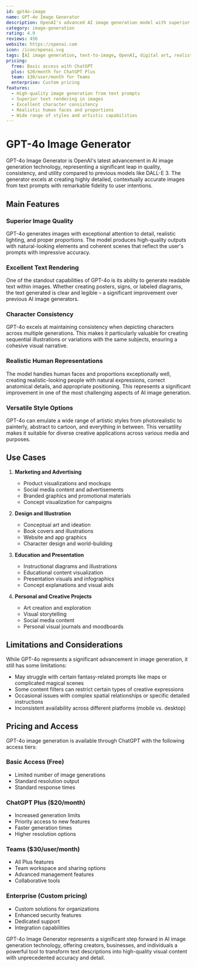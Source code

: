 ```yaml
---
id: gpt4o-image
name: GPT-4o Image Generator
description: OpenAI's advanced AI image generation model with superior quality and text rendering capabilities
category: image-generation
rating: 4.9
reviews: 456
website: https://openai.com
icon: /icon/openai.svg
tags: [AI image generation, text-to-image, OpenAI, digital art, realistic images]
pricing:
  free: Basic access with ChatGPT
  plus: $20/month for ChatGPT Plus
  team: $30/user/month for Teams
  enterprise: Custom pricing
features:
  - High-quality image generation from text prompts
  - Superior text rendering in images
  - Excellent character consistency
  - Realistic human faces and proportions
  - Wide range of styles and artistic capabilities
---
```


# GPT-4o Image Generator

GPT-4o Image Generator is OpenAI's latest advancement in AI image generation technology, representing a significant leap in quality, consistency, and utility compared to previous models like DALL-E 3. The generator excels at creating highly detailed, contextually accurate images from text prompts with remarkable fidelity to user intentions.

## Main Features

### Superior Image Quality
GPT-4o generates images with exceptional attention to detail, realistic lighting, and proper proportions. The model produces high-quality outputs with natural-looking elements and coherent scenes that reflect the user's prompts with impressive accuracy.

### Excellent Text Rendering
One of the standout capabilities of GPT-4o is its ability to generate readable text within images. Whether creating posters, signs, or labeled diagrams, the text generated is clear and legible – a significant improvement over previous AI image generators.

### Character Consistency
GPT-4o excels at maintaining consistency when depicting characters across multiple generations. This makes it particularly valuable for creating sequential illustrations or variations with the same subjects, ensuring a cohesive visual narrative.

### Realistic Human Representations
The model handles human faces and proportions exceptionally well, creating realistic-looking people with natural expressions, correct anatomical details, and appropriate positioning. This represents a significant improvement in one of the most challenging aspects of AI image generation.

### Versatile Style Options
GPT-4o can emulate a wide range of artistic styles from photorealistic to painterly, abstract to cartoon, and everything in between. This versatility makes it suitable for diverse creative applications across various media and purposes.

## Use Cases

1. **Marketing and Advertising**
   - Product visualizations and mockups
   - Social media content and advertisements
   - Branded graphics and promotional materials
   - Concept visualization for campaigns

2. **Design and Illustration**
   - Conceptual art and ideation
   - Book covers and illustrations
   - Website and app graphics
   - Character design and world-building

3. **Education and Presentation**
   - Instructional diagrams and illustrations
   - Educational content visualization
   - Presentation visuals and infographics
   - Concept explanations and visual aids

4. **Personal and Creative Projects**
   - Art creation and exploration
   - Visual storytelling
   - Social media content
   - Personal visual journals and moodboards

## Limitations and Considerations

While GPT-4o represents a significant advancement in image generation, it still has some limitations:

- May struggle with certain fantasy-related prompts like maps or complicated magical scenes
- Some content filters can restrict certain types of creative expressions
- Occasional issues with complex spatial relationships or specific detailed instructions
- Inconsistent availability across different platforms (mobile vs. desktop)

## Pricing and Access

GPT-4o image generation is available through ChatGPT with the following access tiers:

### Basic Access (Free)
- Limited number of image generations
- Standard resolution output
- Standard response times

### ChatGPT Plus ($20/month)
- Increased generation limits
- Priority access to new features
- Faster generation times
- Higher resolution options

### Teams ($30/user/month)
- All Plus features
- Team workspace and sharing options
- Advanced management features
- Collaborative tools

### Enterprise (Custom pricing)
- Custom solutions for organizations
- Enhanced security features
- Dedicated support
- Integration capabilities

GPT-4o Image Generator represents a significant step forward in AI image generation technology, offering creators, businesses, and individuals a powerful tool to transform text descriptions into high-quality visual content with unprecedented accuracy and detail. 